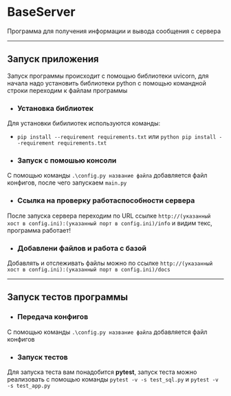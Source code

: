 # BaseServer
Программа для получения информации и вывода сообщения с сервера
___________________________________________________________________________________________________________________________________________________________________________________
## Запуск приложения
Запуск программы происходит с помощью библиотеки uvicorn, для начала надо установить библиотеки python с помощью командной строки переходим к файлам программы 
- ### Установка библиотек
Для установки бибилиотек используются команды:
- ```pip install --requirement requirements.txt``` или ```python pip install --requirement requirements.txt```

- ### Запуск с помошью консоли
C помощью команды ```.\config.py название файла``` добавляется файл конфигов, после чего запускаем ```main.py```

- ### Ссылка на проверку работаспособности сервера
После запуска сервера переходим по URL ссылке ```http://(указанный хост в config.ini):(указанный порт в config.ini)/info``` и видим текс, программа работает!

- ### Добавлени файлов и работа с базой
Добавлять и отслеживать файлы можно по ссылке ```http://(указанный хост в config.ini):(указанный порт в config.ini)/docs```
___________________________________________________________________________________________________________________________________________________________________________________
## Запуск тестов программы

- ### Передача конфигов
C помощью команды ```.\config.py название файла``` добавляется файл конфигов

- ### Запуск тестов
Для запуска теста вам понадобится **pytest**, запуск теста можно реализовать с помощью команды ```pytest -v -s test_sql.py``` и ```pytest -v -s test_app.py```
